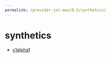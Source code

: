 ```yaml
---
permalink: /provider-jet-aws/0.5/synthetics/
---
```


# synthetics



* [v1alpha1](v1alpha1/index.md)